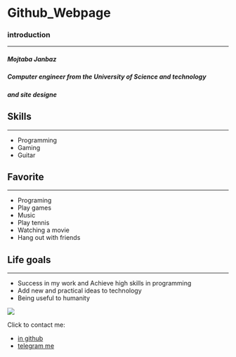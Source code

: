 # Github_Webpage

### introduction
----------------------------
##### **Mojtaba Janbaz**
##### Computer engineer from the University of Science and technology
##### and site designe

## Skills
---------------------------
+ Programming
+ Gaming
+ Guitar

## Favorite
----------------------------
+ Programing
+ Play games
+ Music
+ Play tennis
+ Watching a movie
+ Hang out with friends

## Life goals
------------------------------
+ Success in my work and Achieve high skills in programming
+ Add new and practical ideas to technology
+ Being useful to humanity

![](https://th.bing.com/th/id/OIP.6HfOrBcQCUHrAAOCxWARWAHaMW?pid=Api&w=960&h=1600&rs=1)

Click to contact me:
+ [in github](https://github.com/mojtabajz)
+ [telegram me](https://t.me/mojtabaj_z)
